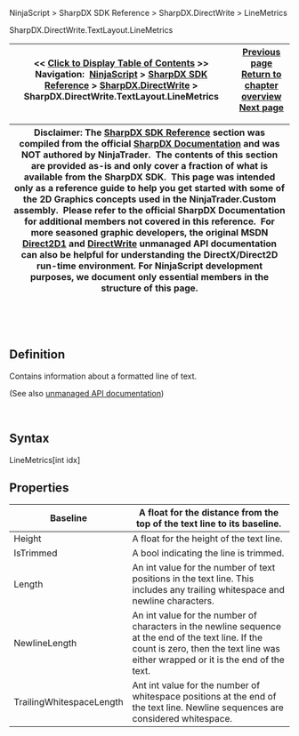 ﻿


NinjaScript \> SharpDX SDK Reference \> SharpDX.DirectWrite \> LineMetrics






















SharpDX.DirectWrite.TextLayout.LineMetrics







| \<\< [Click to Display Table of Contents](sharpdx_directwrite_linemetrics.md) \>\> **Navigation:**     [NinjaScript](ninjascript.md) \> [SharpDX SDK Reference](sharpdx_sdk_reference.md) \> [SharpDX.DirectWrite](sharpdx_directwrite.md) \> SharpDX.DirectWrite.TextLayout.LineMetrics | [Previous page](sharpdx_directwrite_textformat_wordwrapping.md) [Return to chapter overview](sharpdx_directwrite.md) [Next page](sharpdx_directwrite_textlayout.md) |
| --- | --- |













| Disclaimer: The [SharpDX SDK Reference](sharpdx_sdk_reference.md) section was compiled from the official [SharpDX Documentation](http://sharpdx.org/) and was NOT authored by NinjaTrader.  The contents of this section are provided as\-is and only cover a fraction of what is available from the SharpDX SDK.  This page was intended only as a reference guide to help you get started with some of the 2D Graphics concepts used in the NinjaTrader.Custom assembly.  Please refer to the official SharpDX Documentation for additional members not covered in this reference.  For more seasoned graphic developers, the original MSDN [Direct2D1](https://msdn.microsoft.com/en-us/library/windows/desktop/dd370990.aspx) and [DirectWrite](https://msdn.microsoft.com/en-us/library/windows/desktop/dd368038.aspx) unmanaged API documentation can also be helpful for understanding the DirectX/Direct2D run\-time environment. For NinjaScript development purposes, we document only essential members in the structure of this page. |
| --- |



 


 


## Definition


Contains information about a formatted line of text.


(See also [unmanaged API documentation](https://msdn.microsoft.com/en-us/library/dd368099(v=vs.85).aspx))


 


## Syntax


LineMetrics\[int idx]


## 


## Properties




| Baseline | A float for the distance from the top of the text line to its baseline. |
| --- | --- |
| Height | A float for the height of the text line. |
| IsTrimmed | A bool indicating the line is trimmed. |
| Length | An int value for the number of text positions in the text line. This includes any trailing whitespace and newline characters. |
| NewlineLength | An int value for the number of characters in the newline sequence at the end of the text line. If the count is zero, then the text line was either wrapped or it is the end of the text. |
| TrailingWhitespaceLength | Ant int value for the number of whitespace positions at the end of the text line. Newline sequences are considered whitespace. |









